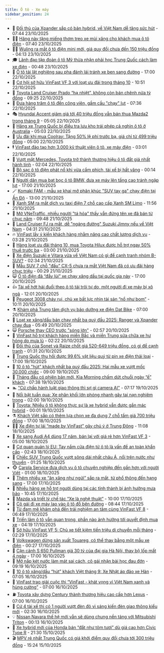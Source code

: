```yaml
---
title: Ô tô - Xe máy
sidebar_position: 24
---
```


<!-- dantri-o-to-xe-may:START -->
- 🤡 [Đối thủ của Xpander sắp có bản hybrid, về Việt Nam dễ tăng sức hút](https://dantri.com.vn/o-to-xe-may/doi-thu-cua-xpander-sap-co-ban-hybrid-ve-viet-nam-de-tang-suc-hut-20251022142305725.htm) - 07:44 23/10/2025
- 🧑‍💻 [Hãng này tặng miếng thơm treo xe mùi xăng cho khách mua ô tô điện](https://dantri.com.vn/o-to-xe-may/hang-nay-tang-mieng-thom-treo-xe-mui-xang-cho-khach-mua-o-to-dien-20251022095839997.htm) - 07:40 23/10/2025
- 🧑‍💻 [Wuling ra mắt ô tô điện mini mới, giá quy đổi chưa đến 150 triệu đồng](https://dantri.com.vn/o-to-xe-may/wuling-ra-mat-o-to-dien-mini-moi-gia-quy-doi-chua-den-150-trieu-dong-20251023103520405.htm) - 04:13 23/10/2025
- 🎓 [Lãnh đạo tập đoàn ô tô Mỹ thừa nhận phải học Trung Quốc cách làm xe điện](https://dantri.com.vn/o-to-xe-may/lanh-dao-tap-doan-o-to-my-thua-nhan-phai-hoc-trung-quoc-cach-lam-xe-dien-20251022172509419.htm) - 00:48 23/10/2025
- 🌊 [Ô tô tải lật nghiêng sau pha đánh lái tránh xe ben sang đường](https://dantri.com.vn/o-to-xe-may/o-to-tai-lat-nghieng-sau-pha-danh-lai-tranh-xe-ben-sang-duong-20251022153327855.htm) - 17:00 22/10/2025
- 🥷 [Cơ hội sở hữu VinFast VF 3 với loạt ưu đãi trong tháng 10](https://dantri.com.vn/o-to-xe-may/co-hoi-so-huu-vinfast-vf-3-voi-loat-uu-dai-trong-thang-10-20251022173246617.htm) - 10:51 22/10/2025
- 🤩 [Toyota Land Cruiser Prado “hạ nhiệt”, không còn bán chênh nửa tỷ đồng](https://dantri.com.vn/o-to-xe-may/toyota-land-cruiser-prado-ha-nhiet-khong-con-ban-chenh-nua-ty-dong-20251022101313678.htm) - 09:25 22/10/2025
- 🫶 [Đưa hàng trăm ô tô đến công viên, gầm cầu &quot;chạy&quot; lụt](https://dantri.com.vn/o-to-xe-may/dua-hang-tram-o-to-den-cong-vien-gam-cau-chay-lut-20251022122135750.htm) - 07:36 22/10/2025
- 🎭 [Hyundai Accent giảm giá tới 40 triệu đồng vẫn bán thua Mazda2 trong tháng 9](https://dantri.com.vn/o-to-xe-may/hyundai-accent-giam-gia-toi-40-trieu-dong-van-ban-thua-mazda2-trong-thang-9-20251021111316599.htm) - 05:05 22/10/2025
- 🌁 [Hãng xe Trung Quốc bị điều tra lưu kho trái phép cả nghìn ô tô ở Australia](https://dantri.com.vn/o-to-xe-may/hang-xe-trung-quoc-bi-dieu-tra-luu-kho-trai-phep-ca-nghin-o-to-o-australia-20251022112647181.htm) - 05:03 22/10/2025
- 🦩 [Ưu đãi khi mua Coolray: Tặng 50% lệ phí trước bạ, giá chỉ từ 499 triệu đồng](https://dantri.com.vn/o-to-xe-may/uu-dai-khi-mua-coolray-tang-50-le-phi-truoc-ba-gia-chi-tu-499-trieu-dong-20251022112653656.htm) - 05:00 22/10/2025
- 🕴 [VinFast đào tạo hơn 3.000 kỹ thuật viên ô tô, xe máy điện](https://dantri.com.vn/o-to-xe-may/vinfast-dao-tao-hon-3000-ky-thuat-vien-o-to-xe-may-dien-20251022095611623.htm) - 03:01 22/10/2025
- 🎡 [Vượt mặt Mercedes, Toyota trở thành thương hiệu ô tô đắt giá nhất hành tinh](https://dantri.com.vn/o-to-xe-may/vuot-mat-mercedes-toyota-tro-thanh-thuong-hieu-o-to-dat-gia-nhat-hanh-tinh-20251022090125590.htm) - 02:04 22/10/2025
- 📝 [Bộ sạc ô tô điện phát nổ khi vừa cắm phích, tài xế bị hất văng](https://dantri.com.vn/o-to-xe-may/bo-sac-o-to-dien-phat-no-khi-vua-cam-phich-tai-xe-bi-hat-vang-20251021232340847.htm) - 00:14 22/10/2025
- 🧐 [Người dân mua bạt bọc ô tô BMW, đưa xe máy lên tầng cao tránh ngập lụt](https://dantri.com.vn/o-to-xe-may/nguoi-dan-mua-bat-boc-o-to-bmw-dua-xe-may-len-tang-cao-tranh-ngap-lut-20251021215757702.htm) - 17:00 21/10/2025
- 🪄 [Komaki FAM - mẫu xe khai mở phân khúc &quot;SUV tay ga&quot; chạy điện tại Ấn Độ](https://dantri.com.vn/o-to-xe-may/komaki-fam-mau-xe-khai-mo-phan-khuc-suv-tay-ga-chay-dien-tai-an-do-20251021091135373.htm) - 13:00 21/10/2025
- 🧰 [Xanh SM ra mắt dịch vụ taxi điện 7 chỗ cao cấp Xanh SM Limo](https://dantri.com.vn/o-to-xe-may/xanh-sm-ra-mat-dich-vu-taxi-dien-7-cho-cao-cap-xanh-sm-limo-20251021184232240.htm) - 11:56 21/10/2025
- 🚀 [Mở VNeTraffic, nhiều người &quot;tá hỏa&quot; thấy vẫn đứng tên xe đã bán từ chục năm](https://dantri.com.vn/o-to-xe-may/mo-vnetraffic-nhieu-nguoi-ta-hoa-thay-van-dung-ten-xe-da-ban-tu-chuc-nam-20251021155321297.htm) - 09:48 21/10/2025
- 💪 [Land Cruiser FJ ra mắt, dễ &quot;ngáng đường&quot; Suzuki Jimny nếu về Việt Nam](https://dantri.com.vn/o-to-xe-may/land-cruiser-fj-ra-mat-de-ngang-duong-suzuki-jimny-neu-ve-viet-nam-20251021102332870.htm) - 04:31 21/10/2025
- 🔥 [VinFast lấy ý kiến khách hàng nhằm nâng cao chất lượng dịch vụ](https://dantri.com.vn/o-to-xe-may/vinfast-lay-y-kien-khach-hang-nham-nang-cao-chat-luong-dich-vu-20251021101251540.htm) - 03:28 21/10/2025
- 🐲 [Hàng loạt ưu đãi tháng 10, mua Toyota Hilux được hỗ trợ ngay 50% thuế trước bạ](https://dantri.com.vn/o-to-xe-may/hang-loat-uu-dai-thang-10-mua-toyota-hilux-duoc-ho-tro-ngay-50-thue-truoc-ba-20251020171101324.htm) - 03:00 21/10/2025
- 🌋 [Xe điện Suzuki e Vitara vừa về Việt Nam có gì để cạnh tranh nhóm B-SUV?](https://dantri.com.vn/o-to-xe-may/xe-dien-suzuki-e-vitara-vua-ve-viet-nam-co-gi-de-canh-tranh-nhom-b-suv-20251021093423075.htm) - 02:34 21/10/2025
- 🤩 [Mẫu SUV 7 chỗ &quot;đấu&quot; CX-5 chưa ra mắt Việt Nam đã có ưu đãi hàng chục triệu](https://dantri.com.vn/o-to-xe-may/mau-suv-7-cho-dau-cx-5-chua-ra-mat-viet-nam-da-co-uu-dai-hang-chuc-trieu-20251020132429060.htm) - 00:29 21/10/2025
- 😺 [Ô tô điện đã “đẩy lùi” xe chạy xăng dầu tại quốc gia này](https://dantri.com.vn/o-to-xe-may/o-to-dien-da-day-lui-xe-chay-xang-dau-tai-quoc-gia-nay-20251020232714777.htm) - 17:00 20/10/2025
- 👍 [Tài xế hớt hải đuổi theo ô tô tải trôi tự do, một người đi xe máy bị xô ngã](https://dantri.com.vn/o-to-xe-may/tai-xe-hot-hai-duoi-theo-o-to-tai-troi-tu-do-mot-nguoi-di-xe-may-bi-xo-nga-20251020160518705.htm) - 12:01 20/10/2025
- 🎃 [Peugeot 3008 cháy rụi, chủ xe bất lực nhìn tài sản “nổ như bom”](https://dantri.com.vn/o-to-xe-may/peugeot-3008-chay-rui-chu-xe-bat-luc-nhin-tai-san-no-nhu-bom-20251020151059229.htm) - 10:11 20/10/2025
- ⚗️ [Khám phá Trung tâm dịch vụ bảo dưỡng xe điện Dat Bike](https://dantri.com.vn/o-to-xe-may/kham-pha-trung-tam-dich-vu-bao-duong-xe-dien-dat-bike-20251020113940569.htm) - 07:00 20/10/2025
- 🦄 [Loạt xe xăng/dầu bán chạy nhất ba quý đầu 2025: Ranger và Xpander chạy đua](https://dantri.com.vn/o-to-xe-may/loat-xe-xangdau-ban-chay-nhat-ba-quy-dau-2025-ranger-va-xpander-chay-dua-20251020120540447.htm) - 05:49 20/10/2025
- 😺 [Porsche thay CEO trước &quot;sóng lớn&quot;](https://dantri.com.vn/o-to-xe-may/porsche-thay-ceo-truoc-song-lon-20251020094407730.htm) - 02:57 20/10/2025
- 💼 [VinFast hỗ trợ khách hàng miền Bắc và miền Trung sửa chữa xe hư hỏng do mưa lũ](https://dantri.com.vn/o-to-xe-may/vinfast-ho-tro-khach-hang-mien-bac-va-mien-trung-sua-chua-xe-hu-hong-do-mua-lu-20251020091807741.htm) - 02:22 20/10/2025
- 💃 [Đối thủ của Sonet và Raize chốt giá 520-649 triệu đồng, có gì để cạnh tranh](https://dantri.com.vn/o-to-xe-may/doi-thu-cua-sonet-va-raize-chot-gia-520-649-trieu-dong-co-gi-de-canh-tranh-20251020082858852.htm) - 01:31 20/10/2025
- 🚀 [Trung Quốc thu hồi được 99,6% vật liệu quý từ pin xe điện thải loại](https://dantri.com.vn/o-to-xe-may/trung-quoc-thu-hoi-duoc-996-vat-lieu-quy-tu-pin-xe-dien-thai-loai-20251019231925331.htm) - 17:00 19/10/2025
- 🤩 [10 ô tô &quot;hút&quot; khách nhất ba quý đầu 2025: Hai mẫu xe vượt mốc 30.000 chiếc](https://dantri.com.vn/o-to-xe-may/10-o-to-hut-khach-nhat-ba-quy-dau-2025-hai-mau-xe-vuot-moc-30000-chiec-20251019131324465.htm) - 09:00 19/10/2025
- 💪 [Tháng đầu có phiên bản mới, Kia Morning chấm dứt chuỗi ngày “ế” khách](https://dantri.com.vn/o-to-xe-may/thang-dau-co-phien-ban-moi-kia-morning-cham-dut-chuoi-ngay-e-khach-20251018200759069.htm) - 07:38 19/10/2025
- 🏊 [&quot;Cứ chấp hành luật giao thông thì sợ gì camera AI&quot;](https://dantri.com.vn/o-to-xe-may/cu-chap-hanh-luat-giao-thong-thi-so-gi-camera-ai-20251019093432828.htm) - 07:17 19/10/2025
- 💄 [Nổi bật tuần qua: Xe phân khối lớn phóng nhanh gây tai nạn nghiêm trọng](https://dantri.com.vn/o-to-xe-may/noi-bat-tuan-qua-xe-phan-khoi-lon-phong-nhanh-gay-tai-nan-nghiem-trong-20251019081800988.htm) - 02:00 19/10/2025
- 👺 [Toyota: Nhiều ô tô không thực sự là xe hybrid vẫn được gắn mác hybrid](https://dantri.com.vn/o-to-xe-may/toyota-nhieu-o-to-khong-thuc-su-la-xe-hybrid-van-duoc-gan-mac-hybrid-20251018225626003.htm) - 00:01 19/10/2025
- ⚗️ [Khách Việt sắp có thêm lựa chọn xe đa dụng 7 chỗ tầm giá 700 triệu đồng](https://dantri.com.vn/o-to-xe-may/khach-viet-sap-co-them-lua-chon-xe-da-dung-7-cho-tam-gia-700-trieu-dong-20251018210319225.htm) - 17:00 18/10/2025
- 🧑‍🏫 [Xe điện tự lái “made by VinFast” gây chú ý ở Trung Đông](https://dantri.com.vn/o-to-xe-may/xe-dien-tu-lai-made-by-vinfast-gay-chu-y-o-trung-dong-20251018170536038.htm) - 11:08 18/10/2025
- 🦒 [Xe sang Audi A4 dùng 17 năm, bán lại với giá rẻ hơn VinFast VF 3](https://dantri.com.vn/o-to-xe-may/xe-sang-audi-a4-dung-17-nam-ban-lai-voi-gia-re-hon-vinfast-vf-3-20251018111151142.htm) - 05:00 18/10/2025
- 🐘 [Cơ quan quản lý EU: Tay nắm cửa điện tử ô tô là vấn đề an toàn khẩn cấp](https://dantri.com.vn/o-to-xe-may/co-quan-quan-ly-eu-tay-nam-cua-dien-tu-o-to-la-van-de-an-toan-khan-cap-20251018091146222.htm) - 02:43 18/10/2025
- 🧠 [Chiếc SUV Trung Quốc vượt sông dài nhất châu Á, nổi trên nước như thuyền](https://dantri.com.vn/o-to-xe-may/chiec-suv-trung-quoc-vuot-song-dai-nhat-chau-a-noi-tren-nuoc-nhu-thuyen-20251018003457966.htm) - 01:25 18/10/2025
- 🐵 [Carpla Service đưa  dịch vụ ô tô chuyên nghiệp đến gần hơn với người Việt](https://dantri.com.vn/o-to-xe-may/carpla-service-dua-dich-vu-o-to-chuyen-nghiep-den-gan-hon-voi-nguoi-viet-20251017175108841.htm) - 01:00 18/10/2025
- 🤭 [Thêm nhiều xe “ăn xăng như ngửi” sắp ra mắt, từ phổ thông đến hạng sang](https://dantri.com.vn/o-to-xe-may/them-nhieu-xe-an-xang-nhu-ngui-sap-ra-mat-tu-pho-thong-den-hang-sang-20251017131031403.htm) - 17:00 17/10/2025
- 🤠 [Nhiều hãng xe hỗ trợ người dùng tại các tỉnh thành bị ảnh hưởng mưa bão](https://dantri.com.vn/o-to-xe-may/nhieu-hang-xe-ho-tro-nguoi-dung-tai-cac-tinh-thanh-bi-anh-huong-mua-bao-20251017112533969.htm) - 10:45 17/10/2025
- 🫶 [Mazda và triết lý chế tác “Xe là nghệ thuật”](https://dantri.com.vn/o-to-xe-may/mazda-va-triet-ly-che-tac-xe-la-nghe-thuat-20251017170325168.htm) - 10:00 17/10/2025
- 🚀 [Cô gái đi xe máy lao vào ô tô đỗ bên đường](https://dantri.com.vn/o-to-xe-may/co-gai-di-xe-may-lao-vao-o-to-do-ben-duong-20251017121030491.htm) - 08:44 17/10/2025
- 🎊 [Từ đam mê khám phá đến trải nghiệm an tâm cùng VinFast VF 8](https://dantri.com.vn/o-to-xe-may/tu-dam-me-kham-pha-den-trai-nghiem-an-tam-cung-vinfast-vf-8-20251017122622949.htm) - 06:49 17/10/2025
- 🦄 [Triển lãm ô tô vẫn quan trọng, phần nào ảnh hưởng tới quyết định mua xe](https://dantri.com.vn/o-to-xe-may/trien-lam-o-to-van-quan-trong-phan-nao-anh-huong-toi-quyet-dinh-mua-xe-20251017103638942.htm) - 04:19 17/10/2025
- 🥷 [Sở hữu VinFast VF 5: Chủ xe tiết kiệm tiền triệu di chuyển mỗi tháng](https://dantri.com.vn/o-to-xe-may/so-huu-vinfast-vf-5-chu-xe-tiet-kiem-tien-trieu-di-chuyen-moi-thang-20251017090426501.htm) - 02:29 17/10/2025
- 🦏 [Volkswagen dừng sản xuất Touareg, có thể thay bằng một mẫu xe điện](https://dantri.com.vn/o-to-xe-may/volkswagen-dung-san-xuat-touareg-co-the-thay-bang-mot-mau-xe-dien-20251016232941303.htm) - 00:27 17/10/2025
- 🤗 [Cận cảnh S 650 Pullman giá 30 tỷ của đại gia Hà Nội, thay bộ lốp mất 4 ngày](https://dantri.com.vn/o-to-xe-may/can-canh-s-650-pullman-gia-30-ty-cua-dai-gia-ha-noi-thay-bo-lop-mat-4-ngay-20251016230644729.htm) - 17:00 16/10/2025
- 🐲 [Mở nắp két nước làm mát sai cách, cô gái nhận bài học đau đớn](https://dantri.com.vn/o-to-xe-may/mo-nap-ket-nuoc-lam-mat-sai-cach-co-gai-nhan-bai-hoc-dau-don-20251016160415194.htm) - 09:19 16/10/2025
- 🤭 [10 ô tô xăng/dầu “hút” khách Việt tháng 9: Xe Nhật áp đảo xe Hàn](https://dantri.com.vn/o-to-xe-may/10-o-to-xangdau-hut-khach-viet-thang-9-xe-nhat-ap-dao-xe-han-20251016111552794.htm) - 07:05 16/10/2025
- 🐻 [VinFast trao giải cuộc thi “VinFast - khát vọng vì Việt Nam xanh và hùng cường”](https://dantri.com.vn/o-to-xe-may/vinfast-trao-giai-cuoc-thi-vinfast-khat-vong-vi-viet-nam-xanh-va-hung-cuong-20251016123717723.htm) - 07:00 16/10/2025
- ⛽️ [Toyota xây dựng Century thành thương hiệu cao cấp hơn Lexus](https://dantri.com.vn/o-to-xe-may/toyota-xay-dung-century-thanh-thuong-hieu-cao-cap-hon-lexus-20251016114522443.htm) - 07:00 16/10/2025
- 🫣 [Cứ 4 tài xế thì có 1 người vượt đèn đỏ vì sáng kiến đèn giao thông kiểu mới](https://dantri.com.vn/o-to-xe-may/cu-4-tai-xe-thi-co-1-nguoi-vuot-den-do-vi-sang-kien-den-giao-thong-kieu-moi-20251016000825091.htm) - 02:30 16/10/2025
- 💡 [Nissan Navara thế hệ mới vẫn sẽ dùng chung nền tảng với Mitsubishi Triton](https://dantri.com.vn/o-to-xe-may/nissan-navara-the-he-moi-van-se-dung-chung-nen-tang-voi-mitsubishi-triton-20251015231603679.htm) - 00:13 16/10/2025
- 💪 [Xe hybrid mới của Honda bán “đắt như tôm tươi” dù giá cao hơn Civic Type R](https://dantri.com.vn/o-to-xe-may/xe-hybrid-moi-cua-honda-ban-dat-nhu-tom-tuoi-du-gia-cao-hon-civic-type-r-20251015223155566.htm) - 21:30 15/10/2025
- 🎬 [MPV rẻ nhất Trung Quốc có giá khởi điểm quy đổi chưa tới 300 triệu đồng](https://dantri.com.vn/o-to-xe-may/mpv-re-nhat-trung-quoc-co-gia-khoi-diem-quy-doi-chua-toi-300-trieu-dong-20251015152457954.htm) - 15:24 15/10/2025<!-- dantri-o-to-xe-may:END -->
